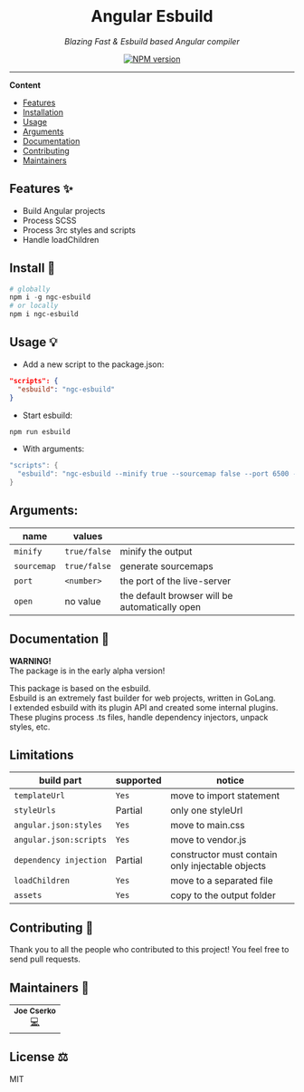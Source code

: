 <div align="center">
  <br>
  <p>
    <h1>Angular Esbuild</h1>
  </p>
  <p>
     <i>Blazing Fast & Esbuild based Angular compiler</i>
  </p>
  <p>

[![NPM version](https://img.shields.io/npm/v/ngc-esbuild?style=flat-square)](https://img.shields.io/npm/v/ngc-esbuild?style=flat-square)


  </p>
</div>

---

**Content**

* [Features](#features)
* [Installation](##install)
* [Usage](#usage)
* [Arguments](#arguments)
* [Documentation](#documentation)
* [Contributing](#contributing)
* [Maintainers](#maintainers)

## Features ✨
* Build Angular projects
* Process SCSS
* Process 3rc styles and scripts
* Handle loadChildren

## Install 🐙
```powershell
# globally
npm i -g ngc-esbuild
# or locally
npm i ngc-esbuild
```

## Usage 💡
* Add a new script to the package.json:
```json
"scripts": {
  "esbuild": "ngc-esbuild"
}
```
* Start esbuild:
```powershell
npm run esbuild
```
* With arguments:
```powershell
"scripts": {
  "esbuild": "ngc-esbuild --minify true --sourcemap false --port 6500 --open"
}
```

## Arguments:  
| name | values | |
| --- | --- | --- |
| `minify` | `true/false` | minify the output |
| `sourcemap` | `true/false` | generate sourcemaps |
| `port` | `<number>` | the port of the live-server |
| `open` | no value | the default browser will be automatically open |

## Documentation 📄
__WARNING!__  
The package is in the early alpha version!  

This package is based on the esbuild.  
Esbuild is an extremely fast builder for web projects, written in GoLang.  
I extended esbuild with its plugin API and created some internal plugins.  
These plugins process .ts files, handle dependency injectors, unpack styles, etc.

## Limitations
| build part | supported | notice |
| --- | --- | --- |
| `templateUrl` | `Yes` | move to import statement |
| `styleUrls` | Partial | only one styleUrl |
| `angular.json:styles` | `Yes` | move to main.css |
| `angular.json:scripts` | `Yes` | move to vendor.js |
| `dependency injection` | Partial | constructor must contain only injectable objects |
| `loadChildren` | `Yes` | move to a separated file |
| `assets` | `Yes` | copy to the output folder |


## Contributing 🍰

Thank you to all the people who contributed to this project!
You feel free to send pull requests.

## Maintainers 👷
<table>
  <tr>
    <td align="center">
        <sub><b>Joe Cserko</b></sub>
        <br>
        <a href="#" title="Code">💻</a>
    </td>
  </tr>
</table>

## License ⚖️
MIT
